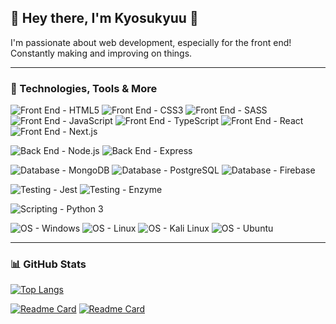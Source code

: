 ## &#x1F44B; Hey there, I'm Kyosukyuu &#x1F44B;

I'm passionate about web development, especially for the front end! Constantly making and improving on things.

---

### &#x1F527; Technologies, Tools & More

![Front End - HTML5](https://img.shields.io/badge/Front_End-HTML5-blue?logo=html5) ![Front End - CSS3](https://img.shields.io/badge/Front_End-CSS3-blue?logo=css3) ![Front End - SASS](https://img.shields.io/badge/Front_End-SASS-blue?logo=sass) ![Front End - JavaScript](https://img.shields.io/badge/Front_End-JavaScript-blue?logo=javascript) ![Front End - TypeScript](https://img.shields.io/badge/Front_End-TypeScript-blue?logo=typescript&logoColor=white) ![Front End - React](https://img.shields.io/badge/Front_End-React-blue?logo=react) ![Front End - Next.js](https://img.shields.io/badge/Front_End-Next.js-blue?logo=next.js)

![Back End - Node.js](https://img.shields.io/badge/Back_End-Node.js-blueviolet?logo=node.js) ![Back End - Express](https://img.shields.io/badge/Back_End-Express-blueviolet?logo=express)

![Database - MongoDB](https://img.shields.io/badge/Database-MongoDB-orange?logo=MongoDB) ![Database - PostgreSQL](https://img.shields.io/badge/Database-PostgreSQL-orange?logo=PostgreSQL&logoColor=white) ![Database - Firebase](https://img.shields.io/badge/Database-Firebase-orange?logo=Firebase)

![Testing - Jest](https://img.shields.io/badge/Testing-Jest-brightgreen?logo=Jest) ![Testing - Enzyme](https://img.shields.io/badge/Testing-Enzyme-brightgreen)

![Scripting - Python 3](https://img.shields.io/badge/Scripting-Python_3-yellowgreen?logo=python)

![OS - Windows](https://img.shields.io/badge/OS-Windows-red?logo=Windows) ![OS - Linux](https://img.shields.io/badge/OS-Linux-red?logo=Linux) ![OS - Kali Linux](https://img.shields.io/badge/OS-Kali_Linux-red?logo=kali-linux&logoColor=white) ![OS - Ubuntu](https://img.shields.io/badge/OS-Ubuntu-red?logo=ubuntu)

---

### &#x1F4CA; GitHub Stats

[![Top Langs](https://github-readme-stats.vercel.app/api/top-langs/?username=kyosukyuu&layout=compact)](https://github.com/kyosukyuu/)

[![Readme Card](https://github-readme-stats.vercel.app/api/pin/?username=kyosukyuu&repo=betterYoutubePlaylist)](https://github.com/Kyosukyuu/betterYoutubePlaylist) [![Readme Card](https://github-readme-stats.vercel.app/api/pin/?username=kyosukyuu&repo=weatherApp)](https://github.com/Kyosukyuu/weatherApp)
